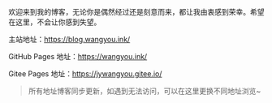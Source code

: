 
欢迎来到我的博客，无论你是偶然经过还是刻意而来，都让我由衷感到荣幸。希望在这里，不会让你感到失望。

主站地址：<a href="https://blog.wangyou.ink/" target="_blank">https://blog.wangyou.ink/</a>

GitHub Pages 地址：<a href="https://wangyou.ink/" target="_blank">https://wangyou.ink/</a>

Gitee Pages 地址：<a href="https://jywangyou.gitee.io/" target="_blank">https://jywangyou.gitee.io/</a>

> 所有地址博客同步更新，如遇到无法访问，可以在这里更换不同地址浏览~